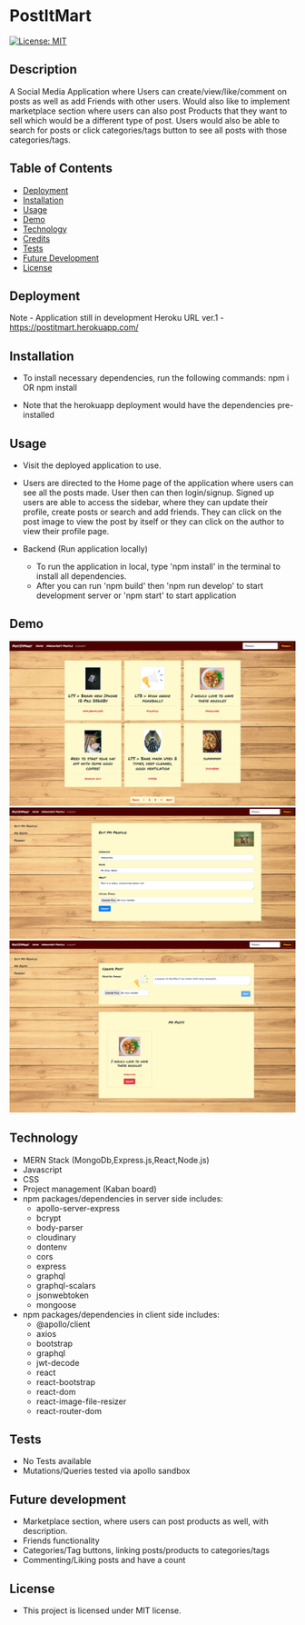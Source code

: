 # PostItMart
[![License: MIT](https://img.shields.io/badge/License-MIT-yellow.svg)](https://opensource.org/licenses/MIT)

## Description
A Social Media Application where Users can create/view/like/comment on posts as well as add Friends with other users. Would also like to implement marketplace section where users can also post Products that they want to sell which would be a different type of post. Users would also be able to search for posts or click categories/tags button to see all posts with those categories/tags.


## Table of Contents
- [Deployment](#deployment)
- [Installation](#installation)
- [Usage](#usage)
- [Demo](#demo)
- [Technology](#technology)
- [Credits](#credits)
- [Tests](#tests)
- [Future Development](#future-development)
- [License](#license)

## Deployment
Note - Application still in development
Heroku URL ver.1 - https://postitmart.herokuapp.com/

## Installation
- To install necessary dependencies, run the following commands:
npm i OR npm install

- Note that the herokuapp deployment would have the dependencies pre-installed

## Usage
- Visit the deployed application to use.
- Users are directed to the Home page of the application where users can see all the posts made. User then can then login/signup. Signed up users are able to access the sidebar, where they can update their profile, create posts or search and add friends. They can click on the post image to view the post by itself or they can click on the author to view their profile page.

- Backend (Run application locally)
  - To run the application in local, type 'npm install' in the terminal to install all dependencies.
  - After you can run 'npm build' then 'npm run develop' to start development server or 'npm start' to start application

## Demo
![](./client/src/images/screenshot1.png)
![](./client/src/images/screenshot2.png)
![](./client/src/images/screenshot3.png)

## Technology
- MERN Stack (MongoDb,Express.js,React,Node.js)
- Javascript
- CSS
- Project management (Kaban board)
- npm packages/dependencies in server side includes: 
  - apollo-server-express
  - bcrypt
  - body-parser
  - cloudinary
  - dontenv
  - cors
  - express
  - graphql
  - graphql-scalars
  - jsonwebtoken
  - mongoose
- npm packages/dependencies in client side includes:
  - @apollo/client
  - axios
  - bootstrap
  - graphql
  - jwt-decode
  - react
  - react-bootstrap
  - react-dom
  - react-image-file-resizer
  - react-router-dom

## Tests
- No Tests available
- Mutations/Queries tested via apollo sandbox

## Future development
- Marketplace section, where users can post products as well, with description.
- Friends functionality
- Categories/Tag buttons, linking posts/products to categories/tags
- Commenting/Liking posts and have a count

## License
- This project is licensed under MIT license.



